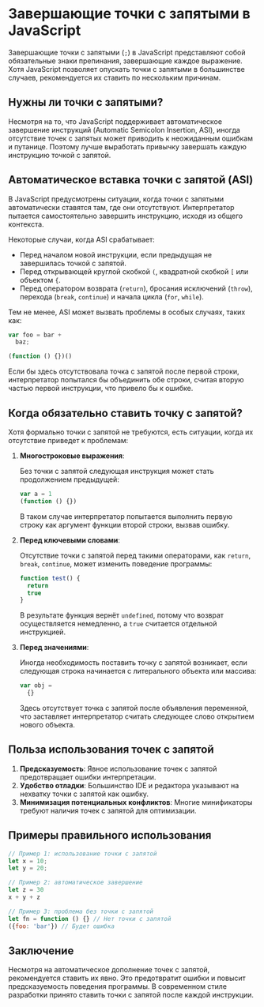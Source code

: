# Завершающие точки с запятыми в JavaScript

Завершающие точки с запятыми (`;`) в JavaScript представляют собой обязательные знаки препинания, завершающие каждое выражение. Хотя JavaScript позволяет опускать точки с запятыми в большинстве случаев, рекомендуется их ставить по нескольким причинам.

## Нужны ли точки с запятыми?

Несмотря на то, что JavaScript поддерживает автоматическое завершение инструкций (Automatic Semicolon Insertion, ASI), иногда отсутствие точек с запятых может приводить к неожиданным ошибкам и путанице. Поэтому лучше выработать привычку завершать каждую инструкцию точкой с запятой.

## Автоматическое вставка точки с запятой (ASI)

В JavaScript предусмотрены ситуации, когда точки с запятыми автоматически ставятся там, где они отсутствуют. Интерпретатор пытается самостоятельно завершить инструкцию, исходя из общего контекста.

Некоторые случаи, когда ASI срабатывает:

- Перед началом новой инструкции, если предыдущая не завершилась точкой с запятой.
- Перед открывающей круглой скобкой `(`, квадратной скобкой `[` или объектом `{`.
- Перед оператором возврата (`return`), бросания исключений (`throw`), перехода (`break`, `continue`) и начала цикла (`for`, `while`).

Тем не менее, ASI может вызвать проблемы в особых случаях, таких как:

```javascript
var foo = bar +
  baz;

(function () {})()
```

Если бы здесь отсутствовала точка с запятой после первой строки, интерпретатор попытался бы объединить обе строки, считая вторую частью первой инструкции, что привело бы к ошибке.

## Когда обязательно ставить точку с запятой?

Хотя формально точки с запятой не требуются, есть ситуации, когда их отсутствие приведет к проблемам:

1. **Многостроковые выражения**:

   Без точки с запятой следующая инструкция может стать продолжением предыдущей:

   ```javascript
   var a = 1
   (function () {})
   ```

   В таком случае интерпретатор попытается выполнить первую строку как аргумент функции второй строки, вызвав ошибку.

2. **Перед ключевыми словами**:

   Отсутствие точки с запятой перед такими операторами, как `return`, `break`, `continue`, может изменить поведение программы:

   ```javascript
   function test() {
     return
     true
   }
   ```

   В результате функция вернёт `undefined`, потому что возврат осуществляется немедленно, а `true` считается отдельной инструкцией.

3. **Перед значениями**:

   Иногда необходимость поставить точку с запятой возникает, если следующая строка начинается с литерального объекта или массива:

   ```javascript
   var obj =
     {}
   ```

   Здесь отсутствует точка с запятой после объявления переменной, что заставляет интерпретатор считать следующее слово открытием нового объекта.

## Польза использования точек с запятой

1. **Предсказуемость**: Явное использование точек с запятой предотвращает ошибки интерпретации.
2. **Удобство отладки**: Большинство IDE и редактора указывают на нехватку точки с запятой как ошибку.
3. **Минимизация потенциальных конфликтов**: Многие минификаторы требуют наличия точек с запятой для оптимизации.

## Примеры правильного использования

```javascript
// Пример 1: использование точки с запятой
let x = 10;
let y = 20;

// Пример 2: автоматическое завершение
let z = 30
x + y + z

// Пример 3: проблема без точки с запятой
let fn = function () {} // Нет точки с запятой
({foo: 'bar'}) // Будет ошибка
```

## Заключение

Несмотря на автоматическое дополнение точек с запятой, рекомендуется ставить их явно. Это предотвратит ошибки и повысит предсказуемость поведения программы. В современном стиле разработки принято ставить точки с запятой после каждой инструкции.